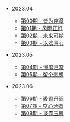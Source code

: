 - 2023.04

  - [第00期 - 皆为序章](weekly/00.md)
  - [第01期 - 风雨正好](weekly/01.md)
  - [第02期 - 未来可期](weekly/02.md)
  - [第03期 - 以欢喜心](weekly/03.md)

- 2023.05

  - [第04期 - 慢度日常](weekly/04.md)
  - [第05期 - 留个恋想](weekly/05.md)
- 2023.06

  - [第06期 - 璇霄丹阙](weekly/06.md)
  - [第07期 - 空心汤圆](weekly/07.md)
  - [第08期 - 谈霏玉屑](weekly/08.md)

